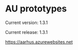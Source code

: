 AU prototypes
=============

Current version: 1.3.1

Current release: 1.3.1

https://aarhus.azurewebsites.net

